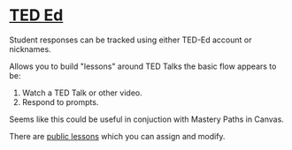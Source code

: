 # [TED Ed][ted-ed]

Student responses can be tracked using either TED-Ed account or nicknames.

Allows you to build "lessons" around TED Talks the basic flow appears to be:

1. Watch a TED Talk or other video.
2. Respond to prompts.

Seems like this could be useful in conjuction with Mastery Paths in Canvas.

There are [public lessons][public-lessons] which you can assign and modify.

[ted-ed]: <https://ed.ted.com>
[public-lessons]: <https://ed.ted.com/lessons>
